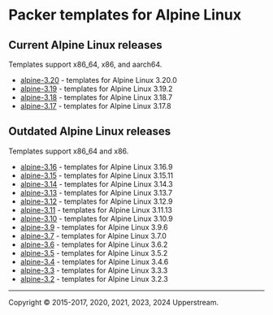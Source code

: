 # Packer templates for Alpine Linux

## Current Alpine Linux releases

Templates support x86_64, x86, and aarch64.

* [alpine-3.20](alpine-3.20/README.md) - templates for Alpine Linux 3.20.0
* [alpine-3.19](alpine-3.19/README.md) - templates for Alpine Linux 3.19.2
* [alpine-3.18](alpine-3.18/README.md) - templates for Alpine Linux 3.18.7
* [alpine-3.17](alpine-3.17/README.md) - templates for Alpine Linux 3.17.8

## Outdated Alpine Linux releases

Templates support x86_64 and x86.

* [alpine-3.16](alpine-3.16/README.md) - templates for Alpine Linux 3.16.9
* [alpine-3.15](alpine-3.15/README.md) - templates for Alpine Linux 3.15.11
* [alpine-3.14](alpine-3.14/README.md) - templates for Alpine Linux 3.14.3
* [alpine-3.13](alpine-3.13/README.md) - templates for Alpine Linux 3.13.7
* [alpine-3.12](alpine-3.12/README.md) - templates for Alpine Linux 3.12.9
* [alpine-3.11](alpine-3.11/README.md) - templates for Alpine Linux 3.11.13
* [alpine-3.10](alpine-3.10/README.md) - templates for Alpine Linux 3.10.9
* [alpine-3.9](alpine-3.9/README.md) - templates for Alpine Linux 3.9.6
* [alpine-3.7](alpine-3.7/README.md) - templates for Alpine Linux 3.7.0
* [alpine-3.6](alpine-3.6/README.md) - templates for Alpine Linux 3.6.2
* [alpine-3.5](alpine-3.5/README.md) - templates for Alpine Linux 3.5.2
* [alpine-3.4](alpine-3.4/README.md) - templates for Alpine Linux 3.4.6
* [alpine-3.3](alpine-3.3/README.md) - templates for Alpine Linux 3.3.3
* [alpine-3.2](alpine-3.2/README.md) - templates for Alpine Linux 3.2.3

- - -

Copyright &copy; 2015-2017, 2020, 2021, 2023, 2024 Upperstream.
